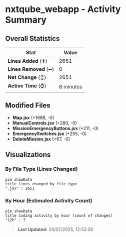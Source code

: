 # nxtqube_webapp - Activity Summary 

## Overall Statistics

| Stat                   | Value                                                             |
| ---------------------- | ----------------------------------------------------------------- |
| **Lines Added** (➕)   | 2651                                          |
| **Lines Removed** (➖) | 0                                        |
| **Net Change** (↕)    | 2651                |
| **Active Time** (⌚)   | 8 minutes |


## Modified Files
- **Map.jsx** (+1888, -0)
- **ManualControls.jsx** (+280, -0)
- **MissionEmergencyButtons.jsx** (+211, -0)
- **EmergencySwitches.jsx** (+205, -0)
- **DeleteMission.jsx** (+67, -0)

## Visualizations

### By File Type (Lines Changed)

```mermaid
pie showData
title Lines changed by file type
".jsx" : 2651
```

### By Hour (Estimated Activity Count)

```mermaid
pie showData
title Coding activity by hour (count of changes)
"12h" : 7
```


> **Last Updated:** 24/07/2025, 12:53:26